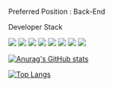 Preferred Position : Back-End

Developer Stack

<img src="https://img.shields.io/badge/-SpringBoot-%236DB33F"> <img src="https://img.shields.io/badge/-PHP-%23777BB4"> <img src="https://img.shields.io/badge/-Java-%23007396"> <img src="https://img.shields.io/badge/-HTML5-%23E34F26"> <img src="https://img.shields.io/badge/-CSS3-%231572B6">
<img src="https://img.shields.io/badge/-JavaScript-%23F7DF1E"> <img src="https://img.shields.io/badge/-MySQL-%234479A1"> <img src="https://img.shields.io/badge/-Amazon%20AWS-%23232F3E">

[![Anurag's GitHub stats](https://github-readme-stats.vercel.app/api?username=essencedev9)](https://github.com/anuraghazra/github-readme-stats)

[![Top Langs](https://github-readme-stats.vercel.app/api/top-langs/?username=essencedev9)](https://github.com/anuraghazra/github-readme-stats)
